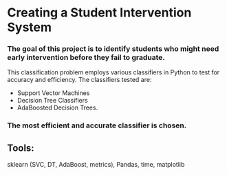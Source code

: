 # Creating a Student Intervention System

### The goal of this project is to identify students who might need early intervention before they fail to graduate. 
This classification problem employs various classifiers in Python to test for accuracy and efficiency. The classifiers 
tested are:

+ Support Vector Machines
+ Decision Tree Classifiers
+ AdaBoosted Decision Trees.

### The most efficient and accurate classifier is chosen.

## Tools:

sklearn (SVC, DT, AdaBoost, metrics), Pandas, time, matplotlib
